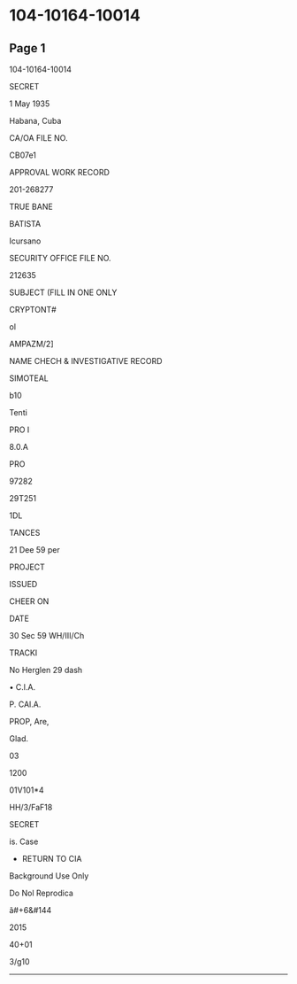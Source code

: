 # 104-10164-10014

## Page 1

104-10164-10014

SECRET

1 May 1935

Habana, Cuba

CA/OA FILE NO.

CB07e1

APPROVAL WORK RECORD

201-268277

TRUE BANE

BATISTA

Icursano

SECURITY OFFICE FILE NO.

212635

SUBJECT (FILL IN ONE ONLY

CRYPTONT#

ol

AMPAZM/2]

NAME CHECH & INVESTIGATIVE RECORD

SIMOTEAL

b10

Tenti

PRO I

8.0.A

PRO

97282

29T251

1DL

TANCES

21 Dee 59 per

PROJECT

ISSUED

CHEER ON

DATE

30 Sec 59 WH/III/Ch

TRACKI

No Herglen 29 dash

• C.l.A.

P. CAl.A.

PROP, Are,

Glad.

03

1200

01V101*4

HH/3/FaF18

SECRET

is. Case

* RETURN TO CIA

Background Use Only

Do Nol Reprodica

ã#+6&#144

2015

40+01

3/g10

---

